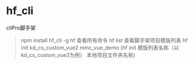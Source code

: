 # hf_cli
cliPro脚手架


> npm install hf_cli -g
> hf
查看所有命令
> hf list
查看脚手架项目模版列表
> hf init kd_cs_custom_vue2 mmc_vue_demo 
(hf init 模版列表名称（以kd_cs_custom_vue2为例）  本地项目文件夹名称)
```